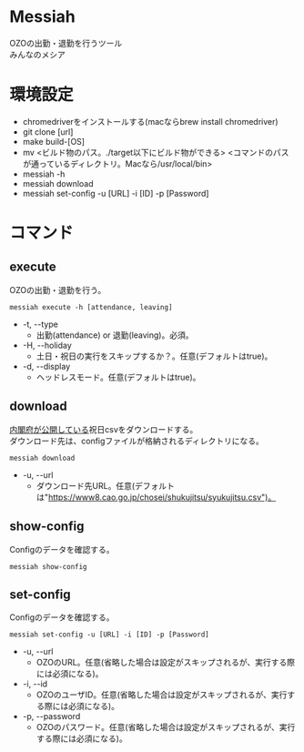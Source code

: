 # Messiah
OZOの出勤・退勤を行うツール  
みんなのメシア

# 環境設定
- chromedriverをインストールする(macならbrew install chromedriver)
- git clone [url]
- make build-[OS]
- mv <ビルド物のパス。./target以下にビルド物ができる> <コマンドのパスが通っているディレクトリ。Macなら/usr/local/bin>
- messiah -h
- messiah download
- messiah set-config -u [URL] -i [ID] -p [Password]

# コマンド 
## execute
OZOの出勤・退勤を行う。
```
messiah execute -h [attendance, leaving]
```
- -t, --type
    - 出勤(attendance) or 退勤(leaving)。必須。
- -H, --holiday
    - 土日・祝日の実行をスキップするか？。任意(デフォルトはtrue)。
- -d, --display
    - ヘッドレスモード。任意(デフォルトはtrue)。
## download
[内閣府が公開している](https://www8.cao.go.jp/chosei/shukujitsu/gaiyou.html)祝日csvをダウンロードする。  
ダウンロード先は、configファイルが格納されるディレクトリになる。
```
messiah download
```
- -u, --url
    - ダウンロード先URL。任意(デフォルトは"https://www8.cao.go.jp/chosei/shukujitsu/syukujitsu.csv")。
## show-config
Configのデータを確認する。
```
messiah show-config
```
## set-config
Configのデータを確認する。
```
messiah set-config -u [URL] -i [ID] -p [Password]
```
- -u, --url
    - OZOのURL。任意(省略した場合は設定がスキップされるが、実行する際には必須になる)。
- -i, --id
    - OZOのユーザID。任意(省略した場合は設定がスキップされるが、実行する際には必須になる)。
- -p, --password
    - OZOのパスワード。任意(省略した場合は設定がスキップされるが、実行する際には必須になる)。